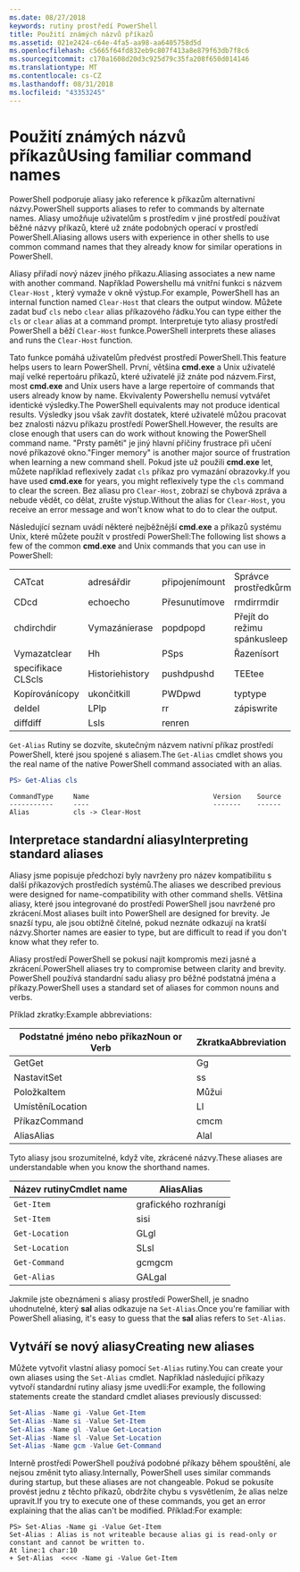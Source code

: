 ```yaml
---
ms.date: 08/27/2018
keywords: rutiny prostředí PowerShell
title: Použití známých názvů příkazů
ms.assetid: 021e2424-c64e-4fa5-aa98-aa6405758d5d
ms.openlocfilehash: c5665f64fd832eb9c807f413a8e879f63db7f8c6
ms.sourcegitcommit: c170a1608d20d3c925d79c35fa208f650d014146
ms.translationtype: MT
ms.contentlocale: cs-CZ
ms.lasthandoff: 08/31/2018
ms.locfileid: "43353245"
---
```

# <a name="using-familiar-command-names"></a><span data-ttu-id="922d5-103">Použití známých názvů příkazů</span><span class="sxs-lookup"><span data-stu-id="922d5-103">Using familiar command names</span></span>

<span data-ttu-id="922d5-104">PowerShell podporuje aliasy jako reference k příkazům alternativní názvy.</span><span class="sxs-lookup"><span data-stu-id="922d5-104">PowerShell supports aliases to refer to commands by alternate names.</span></span> <span data-ttu-id="922d5-105">Aliasy umožňuje uživatelům s prostředím v jiné prostředí používat běžné názvy příkazů, které už znáte podobných operací v prostředí PowerShell.</span><span class="sxs-lookup"><span data-stu-id="922d5-105">Aliasing allows users with experience in other shells to use common command names that they already know for similar operations in PowerShell.</span></span>

<span data-ttu-id="922d5-106">Aliasy přiřadí nový název jiného příkazu.</span><span class="sxs-lookup"><span data-stu-id="922d5-106">Aliasing associates a new name with another command.</span></span> <span data-ttu-id="922d5-107">Například Powershellu má vnitřní funkci s názvem `Clear-Host` , který vymaže v okně výstup.</span><span class="sxs-lookup"><span data-stu-id="922d5-107">For example, PowerShell has an internal function named `Clear-Host` that clears the output window.</span></span> <span data-ttu-id="922d5-108">Můžete zadat buď `cls` nebo `clear` alias příkazového řádku.</span><span class="sxs-lookup"><span data-stu-id="922d5-108">You can type either the `cls` or `clear` alias at a command prompt.</span></span> <span data-ttu-id="922d5-109">Interpretuje tyto aliasy prostředí PowerShell a běží `Clear-Host` funkce.</span><span class="sxs-lookup"><span data-stu-id="922d5-109">PowerShell interprets these aliases and runs the `Clear-Host` function.</span></span>

<span data-ttu-id="922d5-110">Tato funkce pomáhá uživatelům předvést prostředí PowerShell.</span><span class="sxs-lookup"><span data-stu-id="922d5-110">This feature helps users to learn PowerShell.</span></span> <span data-ttu-id="922d5-111">První, většina **cmd.exe** a Unix uživatelé mají velké repertoáru příkazů, které uživatelé již znáte pod názvem.</span><span class="sxs-lookup"><span data-stu-id="922d5-111">First, most **cmd.exe** and Unix users have a large repertoire of commands that users already know by name.</span></span> <span data-ttu-id="922d5-112">Ekvivalenty Powershellu nemusí vytvářet identické výsledky.</span><span class="sxs-lookup"><span data-stu-id="922d5-112">The PowerShell equivalents may not produce identical results.</span></span> <span data-ttu-id="922d5-113">Výsledky jsou však zavřít dostatek, které uživatelé můžou pracovat bez znalosti názvu příkazu prostředí PowerShell.</span><span class="sxs-lookup"><span data-stu-id="922d5-113">However, the results are close enough that users can do work without knowing the PowerShell command name.</span></span> <span data-ttu-id="922d5-114">"Prsty paměti" je jiný hlavní příčiny frustrace při učení nové příkazové okno.</span><span class="sxs-lookup"><span data-stu-id="922d5-114">"Finger memory" is another major source of frustration when learning a new command shell.</span></span> <span data-ttu-id="922d5-115">Pokud jste už použili **cmd.exe** let, můžete například reflexively zadat `cls` příkaz pro vymazání obrazovky.</span><span class="sxs-lookup"><span data-stu-id="922d5-115">If you have used **cmd.exe** for years, you might reflexively type the `cls` command to clear the screen.</span></span> <span data-ttu-id="922d5-116">Bez aliasu pro `Clear-Host`, zobrazí se chybová zpráva a nebude vědět, co dělat, zrušte výstup.</span><span class="sxs-lookup"><span data-stu-id="922d5-116">Without the alias for `Clear-Host`, you receive an error message and won't know what to do to clear the output.</span></span>

<span data-ttu-id="922d5-117">Následující seznam uvádí některé nejběžnější **cmd.exe** a příkazů systému Unix, které můžete použít v prostředí PowerShell:</span><span class="sxs-lookup"><span data-stu-id="922d5-117">The following list shows a few of the common **cmd.exe** and Unix commands that you can use in PowerShell:</span></span>

|||||
|-|-|-|-|
|<span data-ttu-id="922d5-118">CAT</span><span class="sxs-lookup"><span data-stu-id="922d5-118">cat</span></span>|<span data-ttu-id="922d5-119">adresář</span><span class="sxs-lookup"><span data-stu-id="922d5-119">dir</span></span>|<span data-ttu-id="922d5-120">připojení</span><span class="sxs-lookup"><span data-stu-id="922d5-120">mount</span></span>|<span data-ttu-id="922d5-121">Správce prostředků</span><span class="sxs-lookup"><span data-stu-id="922d5-121">rm</span></span>|
|<span data-ttu-id="922d5-122">CD</span><span class="sxs-lookup"><span data-stu-id="922d5-122">cd</span></span>|<span data-ttu-id="922d5-123">echo</span><span class="sxs-lookup"><span data-stu-id="922d5-123">echo</span></span>|<span data-ttu-id="922d5-124">Přesunutí</span><span class="sxs-lookup"><span data-stu-id="922d5-124">move</span></span>|<span data-ttu-id="922d5-125">rmdir</span><span class="sxs-lookup"><span data-stu-id="922d5-125">rmdir</span></span>|
|<span data-ttu-id="922d5-126">chdir</span><span class="sxs-lookup"><span data-stu-id="922d5-126">chdir</span></span>|<span data-ttu-id="922d5-127">Vymazání</span><span class="sxs-lookup"><span data-stu-id="922d5-127">erase</span></span>|<span data-ttu-id="922d5-128">popd</span><span class="sxs-lookup"><span data-stu-id="922d5-128">popd</span></span>|<span data-ttu-id="922d5-129">Přejít do režimu spánku</span><span class="sxs-lookup"><span data-stu-id="922d5-129">sleep</span></span>|
|<span data-ttu-id="922d5-130">Vymazat</span><span class="sxs-lookup"><span data-stu-id="922d5-130">clear</span></span>|<span data-ttu-id="922d5-131">H</span><span class="sxs-lookup"><span data-stu-id="922d5-131">h</span></span>|<span data-ttu-id="922d5-132">PS</span><span class="sxs-lookup"><span data-stu-id="922d5-132">ps</span></span>|<span data-ttu-id="922d5-133">Řazení</span><span class="sxs-lookup"><span data-stu-id="922d5-133">sort</span></span>|
|<span data-ttu-id="922d5-134">specifikace CLS</span><span class="sxs-lookup"><span data-stu-id="922d5-134">cls</span></span>|<span data-ttu-id="922d5-135">Historie</span><span class="sxs-lookup"><span data-stu-id="922d5-135">history</span></span>|<span data-ttu-id="922d5-136">pushd</span><span class="sxs-lookup"><span data-stu-id="922d5-136">pushd</span></span>|<span data-ttu-id="922d5-137">TEE</span><span class="sxs-lookup"><span data-stu-id="922d5-137">tee</span></span>|
|<span data-ttu-id="922d5-138">Kopírování</span><span class="sxs-lookup"><span data-stu-id="922d5-138">copy</span></span>|<span data-ttu-id="922d5-139">ukončit</span><span class="sxs-lookup"><span data-stu-id="922d5-139">kill</span></span>|<span data-ttu-id="922d5-140">PWD</span><span class="sxs-lookup"><span data-stu-id="922d5-140">pwd</span></span>|<span data-ttu-id="922d5-141">typ</span><span class="sxs-lookup"><span data-stu-id="922d5-141">type</span></span>|
|<span data-ttu-id="922d5-142">del</span><span class="sxs-lookup"><span data-stu-id="922d5-142">del</span></span>|<span data-ttu-id="922d5-143">LP</span><span class="sxs-lookup"><span data-stu-id="922d5-143">lp</span></span>|<span data-ttu-id="922d5-144">r</span><span class="sxs-lookup"><span data-stu-id="922d5-144">r</span></span>|<span data-ttu-id="922d5-145">zápis</span><span class="sxs-lookup"><span data-stu-id="922d5-145">write</span></span>|
|<span data-ttu-id="922d5-146">diff</span><span class="sxs-lookup"><span data-stu-id="922d5-146">diff</span></span>|<span data-ttu-id="922d5-147">Ls</span><span class="sxs-lookup"><span data-stu-id="922d5-147">ls</span></span>|<span data-ttu-id="922d5-148">ren</span><span class="sxs-lookup"><span data-stu-id="922d5-148">ren</span></span>||

<span data-ttu-id="922d5-149">`Get-Alias` Rutiny se dozvíte, skutečným názvem nativní příkaz prostředí PowerShell, které jsou spojené s aliasem.</span><span class="sxs-lookup"><span data-stu-id="922d5-149">The `Get-Alias` cmdlet shows you the real name of the native PowerShell command associated with an alias.</span></span>

```powershell
PS> Get-Alias cls
```

```Output
CommandType     Name                               Version    Source
-----------     ----                               -------    ------
Alias           cls -> Clear-Host
```

## <a name="interpreting-standard-aliases"></a><span data-ttu-id="922d5-150">Interpretace standardní aliasy</span><span class="sxs-lookup"><span data-stu-id="922d5-150">Interpreting standard aliases</span></span>

<span data-ttu-id="922d5-151">Aliasy jsme popisuje předchozí byly navrženy pro název kompatibilitu s další příkazových prostředích systémů.</span><span class="sxs-lookup"><span data-stu-id="922d5-151">The aliases we described previous were designed for name-compatibility with other command shells.</span></span>
<span data-ttu-id="922d5-152">Většina aliasy, které jsou integrované do prostředí PowerShell jsou navržené pro zkrácení.</span><span class="sxs-lookup"><span data-stu-id="922d5-152">Most aliases built into PowerShell are designed for brevity.</span></span> <span data-ttu-id="922d5-153">Je snazší typu, ale jsou obtížně čitelné, pokud neznáte odkazují na kratší názvy.</span><span class="sxs-lookup"><span data-stu-id="922d5-153">Shorter names are easier to type, but are difficult to read if you don't know what they refer to.</span></span>

<span data-ttu-id="922d5-154">Aliasy prostředí PowerShell se pokusí najít kompromis mezi jasné a zkrácení.</span><span class="sxs-lookup"><span data-stu-id="922d5-154">PowerShell aliases try to compromise between clarity and brevity.</span></span> <span data-ttu-id="922d5-155">PowerShell používá standardní sadu aliasy pro běžné podstatná jména a příkazy.</span><span class="sxs-lookup"><span data-stu-id="922d5-155">PowerShell uses a standard set of aliases for common nouns and verbs.</span></span>

<span data-ttu-id="922d5-156">Příklad zkratky:</span><span class="sxs-lookup"><span data-stu-id="922d5-156">Example abbreviations:</span></span>

| <span data-ttu-id="922d5-157">Podstatné jméno nebo příkaz</span><span class="sxs-lookup"><span data-stu-id="922d5-157">Noun or Verb</span></span> | <span data-ttu-id="922d5-158">Zkratka</span><span class="sxs-lookup"><span data-stu-id="922d5-158">Abbreviation</span></span> |
|--------------|--------------|
| <span data-ttu-id="922d5-159">Get</span><span class="sxs-lookup"><span data-stu-id="922d5-159">Get</span></span>          | <span data-ttu-id="922d5-160">G</span><span class="sxs-lookup"><span data-stu-id="922d5-160">g</span></span>            |
| <span data-ttu-id="922d5-161">Nastavit</span><span class="sxs-lookup"><span data-stu-id="922d5-161">Set</span></span>          | <span data-ttu-id="922d5-162">s</span><span class="sxs-lookup"><span data-stu-id="922d5-162">s</span></span>            |
| <span data-ttu-id="922d5-163">Položka</span><span class="sxs-lookup"><span data-stu-id="922d5-163">Item</span></span>         | <span data-ttu-id="922d5-164">Můžu</span><span class="sxs-lookup"><span data-stu-id="922d5-164">i</span></span>            |
| <span data-ttu-id="922d5-165">Umístění</span><span class="sxs-lookup"><span data-stu-id="922d5-165">Location</span></span>     | <span data-ttu-id="922d5-166">L</span><span class="sxs-lookup"><span data-stu-id="922d5-166">l</span></span>            |
| <span data-ttu-id="922d5-167">Příkaz</span><span class="sxs-lookup"><span data-stu-id="922d5-167">Command</span></span>      | <span data-ttu-id="922d5-168">cm</span><span class="sxs-lookup"><span data-stu-id="922d5-168">cm</span></span>           |
| <span data-ttu-id="922d5-169">Alias</span><span class="sxs-lookup"><span data-stu-id="922d5-169">Alias</span></span>        | <span data-ttu-id="922d5-170">Al</span><span class="sxs-lookup"><span data-stu-id="922d5-170">al</span></span>           |

<span data-ttu-id="922d5-171">Tyto aliasy jsou srozumitelné, když víte, zkrácené názvy.</span><span class="sxs-lookup"><span data-stu-id="922d5-171">These aliases are understandable when you know the shorthand names.</span></span>

| <span data-ttu-id="922d5-172">Název rutiny</span><span class="sxs-lookup"><span data-stu-id="922d5-172">Cmdlet name</span></span>    | <span data-ttu-id="922d5-173">Alias</span><span class="sxs-lookup"><span data-stu-id="922d5-173">Alias</span></span> |
|----------------|-------|
| `Get-Item `    | <span data-ttu-id="922d5-174">grafického rozhraní</span><span class="sxs-lookup"><span data-stu-id="922d5-174">gi</span></span>    |
| `Set-Item`     | <span data-ttu-id="922d5-175">si</span><span class="sxs-lookup"><span data-stu-id="922d5-175">si</span></span>    |
| `Get-Location` | <span data-ttu-id="922d5-176">GL</span><span class="sxs-lookup"><span data-stu-id="922d5-176">gl</span></span>    |
| `Set-Location` | <span data-ttu-id="922d5-177">SL</span><span class="sxs-lookup"><span data-stu-id="922d5-177">sl</span></span>    |
| `Get-Command`  | <span data-ttu-id="922d5-178">gcm</span><span class="sxs-lookup"><span data-stu-id="922d5-178">gcm</span></span>   |
| `Get-Alias`    | <span data-ttu-id="922d5-179">GAL</span><span class="sxs-lookup"><span data-stu-id="922d5-179">gal</span></span>   |

<span data-ttu-id="922d5-180">Jakmile jste obeznámeni s aliasy prostředí PowerShell, je snadno uhodnutelné, který **sal** alias odkazuje na `Set-Alias`.</span><span class="sxs-lookup"><span data-stu-id="922d5-180">Once you're familiar with PowerShell aliasing, it's easy to guess that the **sal** alias refers to `Set-Alias`.</span></span>

## <a name="creating-new-aliases"></a><span data-ttu-id="922d5-181">Vytváří se nový aliasy</span><span class="sxs-lookup"><span data-stu-id="922d5-181">Creating new aliases</span></span>

<span data-ttu-id="922d5-182">Můžete vytvořit vlastní aliasy pomocí `Set-Alias` rutiny.</span><span class="sxs-lookup"><span data-stu-id="922d5-182">You can create your own aliases using the `Set-Alias` cmdlet.</span></span> <span data-ttu-id="922d5-183">Například následující příkazy vytvoří standardní rutiny aliasy jsme uvedli:</span><span class="sxs-lookup"><span data-stu-id="922d5-183">For example, the following statements create the standard cmdlet aliases previously discussed:</span></span>

```powershell
Set-Alias -Name gi -Value Get-Item
Set-Alias -Name si -Value Set-Item
Set-Alias -Name gl -Value Get-Location
Set-Alias -Name sl -Value Set-Location
Set-Alias -Name gcm -Value Get-Command
```

<span data-ttu-id="922d5-184">Interně prostředí PowerShell používá podobné příkazy během spouštění, ale nejsou změnit tyto aliasy.</span><span class="sxs-lookup"><span data-stu-id="922d5-184">Internally, PowerShell uses similar commands during startup, but these aliases are not changeable.</span></span>
<span data-ttu-id="922d5-185">Pokud se pokusíte provést jednu z těchto příkazů, obdržíte chybu s vysvětlením, že alias nelze upravit.</span><span class="sxs-lookup"><span data-stu-id="922d5-185">If you try to execute one of these commands, you get an error explaining that the alias can't be modified.</span></span> <span data-ttu-id="922d5-186">Příklad:</span><span class="sxs-lookup"><span data-stu-id="922d5-186">For example:</span></span>

```
PS> Set-Alias -Name gi -Value Get-Item
Set-Alias : Alias is not writeable because alias gi is read-only or constant and cannot be written to.
At line:1 char:10
+ Set-Alias  <<<< -Name gi -Value Get-Item
```